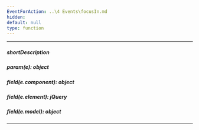 ```yaml
---
EventForAction: ..\4 Events\focusIn.md
hidden: 
default: null
type: function
---
```

---
##### shortDescription

##### param(e): object

##### field(e.component): object

##### field(e.element): jQuery

##### field(e.model): object

---
